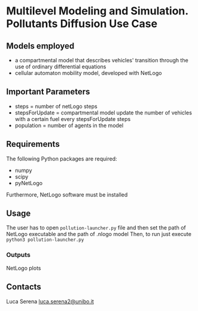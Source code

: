 # Multilevel Modeling and Simulation. Pollutants Diffusion Use Case

## Models employed
- a compartmental model that describes vehicles' transition through the use of ordinary differential equations
- cellular automaton mobility model, developed with NetLogo

## Important Parameters

- steps = number of netLogo steps
- stepsForUpdate = compartmental model update the number of vehicles with a certain fuel every stepsForUpdate steps
- population = number of agents in the model

## Requirements
The following Python packages are required:
- numpy
- scipy
- pyNetLogo

Furthermore, NetLogo software must be installed


## Usage
The user has to open `pollution-launcher.py` file and then set the path of NetLogo executable and the path of .nlogo model
Then, to run just execute `python3 pollution-launcher.py`


### Outputs

NetLogo plots


## Contacts

Luca Serena <luca.serena2@unibo.it>

